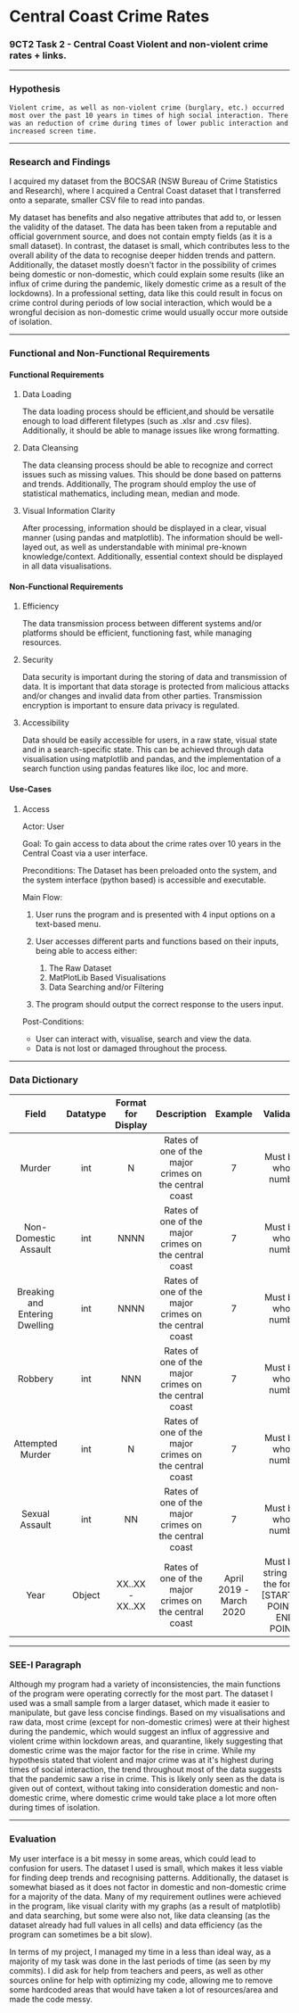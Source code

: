 # Central Coast Crime Rates
### 9CT2 Task 2 - Central Coast Violent and non-violent crime rates + links.
---
### Hypothesis
    Violent crime, as well as non-violent crime (burglary, etc.) occurred most over the past 10 years in times of high social interaction. There was an reduction of crime during times of lower public interaction and increased screen time.

---

### Research and Findings
I acquired my dataset from the BOCSAR (NSW Bureau of Crime Statistics and Research), where I acquired a Central Coast dataset that I transferred onto a separate, smaller CSV file to read into pandas.

My dataset has benefits and also negative attributes that add to, or lessen the validity of the dataset. The data has been taken from a reputable and official government source, and does not contain empty fields (as it is a small dataset). In contrast, the dataset is small, which contributes less to the overall ability of the data to recognise deeper hidden trends and pattern. Additionally, the dataset mostly doesn't factor in the possibility of crimes being domestic or non-domestic, which could explain some results (like an influx of crime during the pandemic, likely domestic crime as a result of the lockdowns). In a professional setting, data like this could result in focus on crime control during periods of low social interaction, which would be a wrongful decision as non-domestic crime would usually occur more outside of isolation.

---
### Functional and Non-Functional Requirements

#### **Functional Requirements**

1. Data Loading

     The data loading process should be efficient,and should be versatile enough to load different filetypes (such as .xlsr and .csv files). Additionally, it should be able to manage issues like wrong formatting.


2. Data Cleansing

    The  data cleansing process should be able to recognize and correct issues such as missing values. This should be done based on patterns and trends. Additionally, The program should employ the use of statistical mathematics, including mean, median and mode.

3. Visual Information Clarity

    After processing, information should be displayed in a clear, visual manner (using pandas and matplotlib). The information should be well-layed out, as well as understandable with minimal pre-known knowledge/context. Additionally, essential context should be displayed in all data visualisations.

#### **Non-Functional Requirements**

1. Efficiency

    The data transmission process between different systems and/or platforms should be efficient, functioning fast, while managing resources. 

2. Security

    Data security is important during the storing of data and transmission of data. It is important that data storage is protected from malicious attacks and/or changes and invalid data from other parties. Transmission encryption is important to ensure data privacy is regulated.

3. Accessibility

    Data should be easily accessible for users, in a raw state, visual state and in a search-specific state. This can be achieved through data visualisation using matplotlib and pandas, and the implementation of a search function using pandas features like iloc, loc and more.

#### **Use-Cases**
1.  Access

    Actor: User

    Goal: To gain access to data about the crime rates over 10 years in the Central Coast via a user interface.

    Preconditions: The Dataset has been preloaded onto the system, and the system interface (python based) is accessible and executable.

    Main Flow:
    1. User runs the program and is     presented
     with 4 input options on a text-based menu.
    2.  User accesses different parts and functions based on their inputs, being able to access either:

        1. The Raw Dataset
        2. MatPlotLib Based Visualisations
        3. Data Searching and/or Filtering
    3. The program should output the correct response to the users input.

    Post-Conditions: 
    - User can interact with, visualise, search and view the data.
    - Data is not lost or damaged throughout the process.
---
### Data Dictionary
|Field|Datatype|Format for Display|Description|Example|Validation|
|:---:|:------:|:----------------:|:---------:|:-----:|:--------:|
|Murder|int|N|Rates of one of the major crimes on the central coast|7|Must be a whole number|
|Non-Domestic Assault|int|NNNN|Rates of one of the major crimes on the central coast|7|Must be a whole number|
|Breaking and Entering Dwelling|int|NNNN|Rates of one of the major crimes on the central coast|7|Must be a whole number|
|Robbery|int|NNN|Rates of one of the major crimes on the central coast|7|Must be a whole number|
|Attempted Murder|int|N|Rates of one of the major crimes on the central coast|7|Must be a whole number|
|Sexual Assault|int|NN|Rates of one of the major crimes on the central coast|7|Must be a whole number|
|Year|Object|XX..XX - XX..XX|Rates of one of the major crimes on the central coast|April 2019 - March 2020|Must be a string with the format [STARTING POINT - END POINT]|

---
### SEE-I Paragraph
Although my program had a variety of inconsistencies, the main functions of the program were operating correctly for the most part. The dataset I used was a small sample from a larger dataset, which made it easier to manipulate, but gave less concise findings. Based on my visualisations and raw data, most crime (except for non-domestic crimes) were at their highest during the pandemic, which would suggest an influx of aggressive and violent crime within lockdown areas, and quarantine, likely suggesting that domestic crime was the major factor for the rise in crime. While my hypothesis stated that violent and major crime was at it's highest during times of social interaction, the trend throughout most of the data suggests that the pandemic saw a rise in crime. This is likely only seen as the data is given out of context, without taking into consideration domestic and non-domestic crime, where domestic crime would take place a lot more often during times of isolation.

---
### Evaluation
My user interface is a bit messy in some areas, which could lead to confusion for users. The dataset I used is small, which makes it less viable for finding deep trends and recognising patterns. Additionally, the dataset is somewhat biased as it does not factor in domestic and non-domestic crime for a majority of the data. Many of my requirement outlines were achieved in the program, like visual clarity with my graphs (as a result of matplotlib) and data searching, but some were also not, like data cleansing (as the dataset already had full values in all cells) and data efficiency (as the program can sometimes be a bit slow).

In terms of my project, I managed my time in a less than ideal way, as a majority of my task was done in the last periods of time (as seen by my commits). I did ask for help from teachers and peers, as well as other sources online for help with optimizing my code, allowing me to remove some hardcoded areas that would have taken a lot of resources/area and made the code messy.
    
